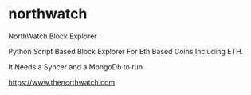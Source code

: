 # northwatch
NorthWatch Block Explorer

Python Script Based Block Explorer For Eth Based Coins Including ETH.

It Needs a Syncer and a MongoDb to run

https://www.thenorthwatch.com



